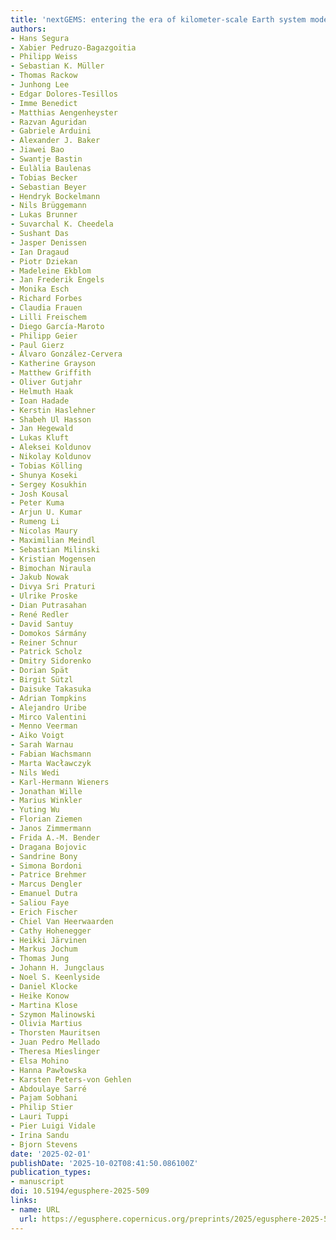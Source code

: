 ```yaml
---
title: 'nextGEMS: entering the era of kilometer-scale Earth system modeling'
authors:
- Hans Segura
- Xabier Pedruzo-Bagazgoitia
- Philipp Weiss
- Sebastian K. Müller
- Thomas Rackow
- Junhong Lee
- Edgar Dolores-Tesillos
- Imme Benedict
- Matthias Aengenheyster
- Razvan Aguridan
- Gabriele Arduini
- Alexander J. Baker
- Jiawei Bao
- Swantje Bastin
- Eulàlia Baulenas
- Tobias Becker
- Sebastian Beyer
- Hendryk Bockelmann
- Nils Brüggemann
- Lukas Brunner
- Suvarchal K. Cheedela
- Sushant Das
- Jasper Denissen
- Ian Dragaud
- Piotr Dziekan
- Madeleine Ekblom
- Jan Frederik Engels
- Monika Esch
- Richard Forbes
- Claudia Frauen
- Lilli Freischem
- Diego García-Maroto
- Philipp Geier
- Paul Gierz
- Álvaro González-Cervera
- Katherine Grayson
- Matthew Griffith
- Oliver Gutjahr
- Helmuth Haak
- Ioan Hadade
- Kerstin Haslehner
- Shabeh Ul Hasson
- Jan Hegewald
- Lukas Kluft
- Aleksei Koldunov
- Nikolay Koldunov
- Tobias Kölling
- Shunya Koseki
- Sergey Kosukhin
- Josh Kousal
- Peter Kuma
- Arjun U. Kumar
- Rumeng Li
- Nicolas Maury
- Maximilian Meindl
- Sebastian Milinski
- Kristian Mogensen
- Bimochan Niraula
- Jakub Nowak
- Divya Sri Praturi
- Ulrike Proske
- Dian Putrasahan
- René Redler
- David Santuy
- Domokos Sármány
- Reiner Schnur
- Patrick Scholz
- Dmitry Sidorenko
- Dorian Spät
- Birgit Sützl
- Daisuke Takasuka
- Adrian Tompkins
- Alejandro Uribe
- Mirco Valentini
- Menno Veerman
- Aiko Voigt
- Sarah Warnau
- Fabian Wachsmann
- Marta Wacławczyk
- Nils Wedi
- Karl-Hermann Wieners
- Jonathan Wille
- Marius Winkler
- Yuting Wu
- Florian Ziemen
- Janos Zimmermann
- Frida A.-M. Bender
- Dragana Bojovic
- Sandrine Bony
- Simona Bordoni
- Patrice Brehmer
- Marcus Dengler
- Emanuel Dutra
- Saliou Faye
- Erich Fischer
- Chiel Van Heerwaarden
- Cathy Hohenegger
- Heikki Järvinen
- Markus Jochum
- Thomas Jung
- Johann H. Jungclaus
- Noel S. Keenlyside
- Daniel Klocke
- Heike Konow
- Martina Klose
- Szymon Malinowski
- Olivia Martius
- Thorsten Mauritsen
- Juan Pedro Mellado
- Theresa Mieslinger
- Elsa Mohino
- Hanna Pawłowska
- Karsten Peters-von Gehlen
- Abdoulaye Sarré
- Pajam Sobhani
- Philip Stier
- Lauri Tuppi
- Pier Luigi Vidale
- Irina Sandu
- Bjorn Stevens
date: '2025-02-01'
publishDate: '2025-10-02T08:41:50.086100Z'
publication_types:
- manuscript
doi: 10.5194/egusphere-2025-509
links:
- name: URL
  url: https://egusphere.copernicus.org/preprints/2025/egusphere-2025-509/
---
```

